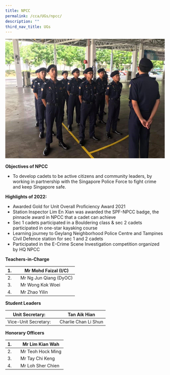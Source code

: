 ```yaml
---
title: NPCC
permalink: /cca/UGs/npcc/
description: ""
third_nav_title: UGs
---
```

![](/images/Inter-Unit-Drill-Competition-2019.jpg)


**Objectives of NPCC**

*   To develop cadets to be active citizens and community leaders, by working in partnership with the Singapore Police Force to fight crime and keep Singapore safe.

**Highlights of 2022:**

*   Awarded Gold for Unit Overall Proficiency Award 2021
*   Station Inspector Lim En Xian was awarded the SPF-NPCC badge, the pinnacle award in NPCC that a cadet can achieve
*   Sec 1 cadets participated in a Bouldering class & sec 2 cadets participated in one-star kayaking course
*   Learning journey to Geylang Neighborhood Police Centre and Tampines Civil Defence station for sec 1 and 2 cadets
*   Participated in the E-Crime Scene Investigation competition organized by HQ NPCC


**Teachers-in-Charge**

| 1. |  | Mr Mohd Faizal (I/C) |
| -------- | -------- | -------- |
| 2.     |      | Mr Ng Jun Qiang (DyOC)     |
| 3.     |      | Mr Wong Kok Woei    |
| 4.     |      | Mr Zhao Yilin    |

**Student Leaders**

| Unit Secretary: |  | Tan Aik Hian |
| -------- | -------- | -------- |
|Vice-Unit Secretary:    |      | Charlie Chan Li Shun     |


**Honorary Officers**

|  1. |  | Mr Lim Kian Wah |
| -------- | -------- | -------- |
|  2.     |      | Mr Teoh Hock Ming     |
|  3.     |      | Mr Tay Chi Keng     |
|  4.     |      | Mr Loh Sher Chien     |